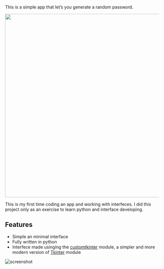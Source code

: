 This is a simple app that let’s you generate a random password.

<img src="img/focus.png" width="600">

This is my first time coding an app and working with interfeces.
I did this project only as an exercise to learn python and interface developing.

## Features 
- Simple an minimal interface
- Fully written in python
- Interfece made usinging the [customtkinter](https://github.com/TomSchimansky/CustomTkinter) module, a simpler and more modern version of [Tkinter](https://docs.python.org/3/library/tkinter.html) module

![screenshot](img/full.png)



